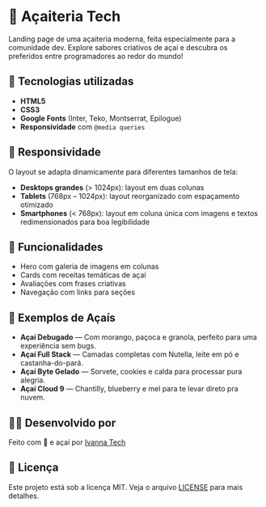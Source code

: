 # 🍧 Açaiteria Tech

Landing page de uma açaiteria moderna, feita especialmente para a comunidade dev. Explore sabores criativos de açaí e descubra os preferidos entre programadores ao redor do mundo!

## 🚀 Tecnologias utilizadas

- **HTML5**  
- **CSS3**  
- **Google Fonts** (Inter, Teko, Montserrat, Epilogue) 
- **Responsividade** com `@media queries` 

## 📱 Responsividade

O layout se adapta dinamicamente para diferentes tamanhos de tela:

- **Desktops grandes** (> 1024px): layout em duas colunas
- **Tablets** (768px – 1024px): layout reorganizado com espaçamento otimizado
- **Smartphones** (< 768px): layout em coluna única com imagens e textos redimensionados para boa legibilidade

## 🌟 Funcionalidades

- Hero com galeria de imagens em colunas
- Cards com receitas temáticas de açaí
- Avaliações com frases criativas
- Navegação com links para seções 

## 🧪 Exemplos de Açaís

- **Açaí Debugado** — Com morango, paçoca e granola, perfeito para uma experiência sem bugs.
- **Açaí Full Stack** — Camadas completas com Nutella, leite em pó e castanha-do-pará.
- **Açaí Byte Gelado** — Sorvete, cookies e calda para processar pura alegria.
- **Açaí Cloud 9** — Chantilly, blueberry e mel para te levar direto pra nuvem.

## 👩‍💻 Desenvolvido por

Feito com 💛 e açaí por [Ivanna Tech](https://github.com/ivannatech)

## 📄 Licença

Este projeto está sob a licença MIT. Veja o arquivo [LICENSE](LICENSE) para mais detalhes.